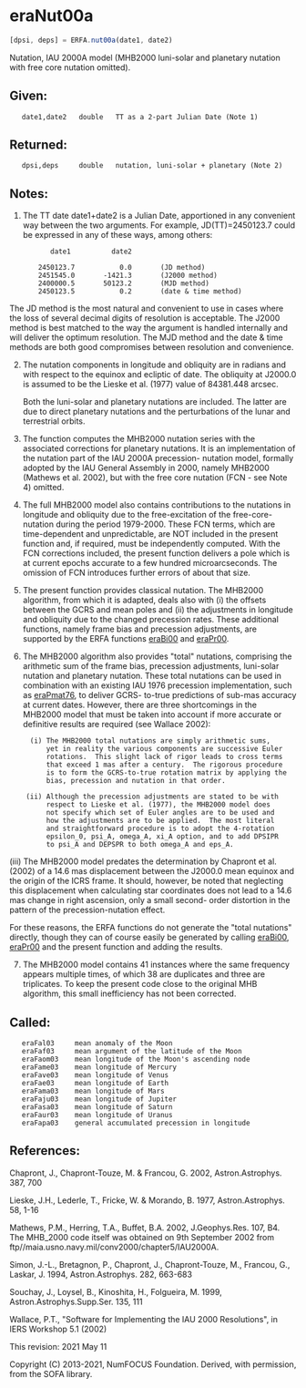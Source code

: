 # eraNut00a

```js
[dpsi, deps] = ERFA.nut00a(date1, date2)
```

Nutation, IAU 2000A model (MHB2000 luni-solar and planetary nutation
with free core nutation omitted).

## Given:
```
   date1,date2   double   TT as a 2-part Julian Date (Note 1)
```

## Returned:
```
   dpsi,deps     double   nutation, luni-solar + planetary (Note 2)
```

## Notes:

1) The TT date date1+date2 is a Julian Date, apportioned in any
   convenient way between the two arguments.  For example,
   JD(TT)=2450123.7 could be expressed in any of these ways,
   among others:

```
          date1          date2

       2450123.7           0.0       (JD method)
       2451545.0       -1421.3       (J2000 method)
       2400000.5       50123.2       (MJD method)
       2450123.5           0.2       (date & time method)
```

   The JD method is the most natural and convenient to use in
   cases where the loss of several decimal digits of resolution
   is acceptable.  The J2000 method is best matched to the way
   the argument is handled internally and will deliver the
   optimum resolution.  The MJD method and the date & time methods
   are both good compromises between resolution and convenience.

2) The nutation components in longitude and obliquity are in radians
   and with respect to the equinox and ecliptic of date.  The
   obliquity at J2000.0 is assumed to be the Lieske et al. (1977)
   value of 84381.448 arcsec.

   Both the luni-solar and planetary nutations are included.  The
   latter are due to direct planetary nutations and the
   perturbations of the lunar and terrestrial orbits.

3) The function computes the MHB2000 nutation series with the
   associated corrections for planetary nutations.  It is an
   implementation of the nutation part of the IAU 2000A precession-
   nutation model, formally adopted by the IAU General Assembly in
   2000, namely MHB2000 (Mathews et al. 2002), but with the free
   core nutation (FCN - see Note 4) omitted.

4) The full MHB2000 model also contains contributions to the
   nutations in longitude and obliquity due to the free-excitation
   of the free-core-nutation during the period 1979-2000.  These FCN
   terms, which are time-dependent and unpredictable, are NOT
   included in the present function and, if required, must be
   independently computed.  With the FCN corrections included, the
   present function delivers a pole which is at current epochs
   accurate to a few hundred microarcseconds.  The omission of FCN
   introduces further errors of about that size.

5) The present function provides classical nutation.  The MHB2000
   algorithm, from which it is adapted, deals also with (i) the
   offsets between the GCRS and mean poles and (ii) the adjustments
   in longitude and obliquity due to the changed precession rates.
   These additional functions, namely frame bias and precession
   adjustments, are supported by the ERFA functions [eraBi00][1]  and
   [eraPr00][2].

6) The MHB2000 algorithm also provides "total" nutations, comprising
   the arithmetic sum of the frame bias, precession adjustments,
   luni-solar nutation and planetary nutation.  These total
   nutations can be used in combination with an existing IAU 1976
   precession implementation, such as [eraPmat76][3],  to deliver GCRS-
   to-true predictions of sub-mas accuracy at current dates.
   However, there are three shortcomings in the MHB2000 model that
   must be taken into account if more accurate or definitive results
   are required (see Wallace 2002):

```
     (i) The MHB2000 total nutations are simply arithmetic sums,
         yet in reality the various components are successive Euler
         rotations.  This slight lack of rigor leads to cross terms
         that exceed 1 mas after a century.  The rigorous procedure
         is to form the GCRS-to-true rotation matrix by applying the
         bias, precession and nutation in that order.

    (ii) Although the precession adjustments are stated to be with
         respect to Lieske et al. (1977), the MHB2000 model does
         not specify which set of Euler angles are to be used and
         how the adjustments are to be applied.  The most literal
         and straightforward procedure is to adopt the 4-rotation
         epsilon_0, psi_A, omega_A, xi_A option, and to add DPSIPR
         to psi_A and DEPSPR to both omega_A and eps_A.
```

   (iii) The MHB2000 model predates the determination by Chapront
         et al. (2002) of a 14.6 mas displacement between the
         J2000.0 mean equinox and the origin of the ICRS frame.  It
         should, however, be noted that neglecting this displacement
         when calculating star coordinates does not lead to a
         14.6 mas change in right ascension, only a small second-
         order distortion in the pattern of the precession-nutation
         effect.

   For these reasons, the ERFA functions do not generate the "total
   nutations" directly, though they can of course easily be
   generated by calling [eraBi00][1], [eraPr00][2] and the present function
   and adding the results.

7) The MHB2000 model contains 41 instances where the same frequency
   appears multiple times, of which 38 are duplicates and three are
   triplicates.  To keep the present code close to the original MHB
   algorithm, this small inefficiency has not been corrected.

## Called:
```
   eraFal03     mean anomaly of the Moon
   eraFaf03     mean argument of the latitude of the Moon
   eraFaom03    mean longitude of the Moon's ascending node
   eraFame03    mean longitude of Mercury
   eraFave03    mean longitude of Venus
   eraFae03     mean longitude of Earth
   eraFama03    mean longitude of Mars
   eraFaju03    mean longitude of Jupiter
   eraFasa03    mean longitude of Saturn
   eraFaur03    mean longitude of Uranus
   eraFapa03    general accumulated precession in longitude
```

## References:

   Chapront, J., Chapront-Touze, M. & Francou, G. 2002,
   Astron.Astrophys. 387, 700

   Lieske, J.H., Lederle, T., Fricke, W. & Morando, B. 1977,
   Astron.Astrophys. 58, 1-16

   Mathews, P.M., Herring, T.A., Buffet, B.A. 2002, J.Geophys.Res.
   107, B4.  The MHB_2000 code itself was obtained on 9th September
   2002 from ftp//maia.usno.navy.mil/conv2000/chapter5/IAU2000A.

   Simon, J.-L., Bretagnon, P., Chapront, J., Chapront-Touze, M.,
   Francou, G., Laskar, J. 1994, Astron.Astrophys. 282, 663-683

   Souchay, J., Loysel, B., Kinoshita, H., Folgueira, M. 1999,
   Astron.Astrophys.Supp.Ser. 135, 111

   Wallace, P.T., "Software for Implementing the IAU 2000
   Resolutions", in IERS Workshop 5.1 (2002)

This revision:  2021 May 11

Copyright (C) 2013-2021, NumFOCUS Foundation.
Derived, with permission, from the SOFA library.


[1]: era.bi00.md
[2]: era.pr00.md
[3]: era.pmat76.md
